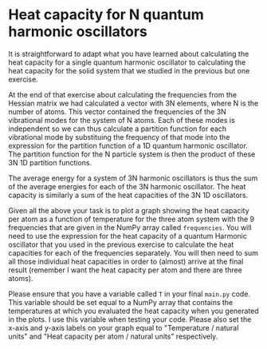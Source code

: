 # Heat capacity for N quantum harmonic oscillators

It is straightforward to adapt what you have learned about calculating the heat capacity for a single quantum harmonic oscillator to calculating the heat capacity 
for the solid system that we studied in the previous but one exercise.  

At the end of that exercise about calculating the frequencies from the Hessian matrix we had
calculated a vector with 3N elements, where N is the number of atoms.  This vector contained the frequencies of the 3N vibrational modes for the system of N atoms.
Each of these modes is independent so we can thus calculate a partition function for each vibrational mode by substituing the frequency of that mode into the expression
for the partition function of a 1D quantum harmonic oscillator.  The partition function for the N particle system is then the product of these 3N 1D partition functions.  

The average energy for a system of 3N harmonic oscillators is thus the sum of the average energies for each of the 3N harmonic oscillator.  The heat capacity is 
similarly a sum of the heat capacities of the 3N 1D oscillators.

Given all the above your task is to plot a graph showing the heat capacity per atom as a function of temperature for the three atom system with the 9 frequencies that are 
given in the NumPy array called `frequencies`.  You will need to use the expression for the heat capacity of a quantum Harmonic oscillator that you used in the previous exercise
to calculate the heat capacities for each of the frequencies separately.  You will then need to sum all those individual heat capacities in order to (almost) arrive at the final result (remember
I want the heat capacity per atom and there are three atoms).

Please ensure that you have a variable called `T` in your final `main.py` code.  This variable should be set equal to a NumPy array that contains the temperatures
at which you evaluated the heat capacity when you generated in the plots.  I use this variable when testing your code.  Please also set the x-axis and y-axis labels 
on your graph equal to "Temperature / natural units" and "Heat capacity per atom / natural units" respectively.
